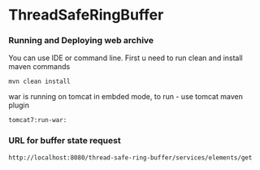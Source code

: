 # ThreadSafeRingBuffer

### Running and Deploying web archive
You can use IDE or command line.
First u need to run clean and install maven commands
```
mvn clean install
```
war is running on tomcat in embded mode, to run - use tomcat maven plugin
```
tomcat7:run-war:
```
### URL for buffer state request
```
http://localhost:8080/thread-safe-ring-buffer/services/elements/get
```
